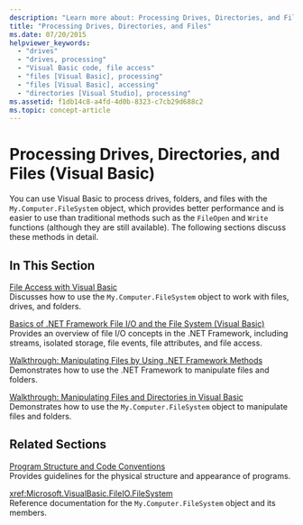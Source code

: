 ```yaml
---
description: "Learn more about: Processing Drives, Directories, and Files (Visual Basic)"
title: "Processing Drives, Directories, and Files"
ms.date: 07/20/2015
helpviewer_keywords: 
  - "drives"
  - "drives, processing"
  - "Visual Basic code, file access"
  - "files [Visual Basic], processing"
  - "files [Visual Basic], accessing"
  - "directories [Visual Studio], processing"
ms.assetid: f1db14c8-a4fd-4d0b-8323-c7cb29d688c2
ms.topic: concept-article
---
```

# Processing Drives, Directories, and Files (Visual Basic)

You can use Visual Basic to process drives, folders, and files with the `My.Computer.FileSystem` object, which provides better performance and is easier to use than traditional methods such as the `FileOpen` and `Write` functions (although they are still available). The following sections discuss these methods in detail.  
  
## In This Section  

 [File Access with Visual Basic](file-access.md)  
 Discusses how to use the `My.Computer.FileSystem` object to work with files, drives, and folders.  
  
 [Basics of .NET Framework File I/O and the File System (Visual Basic)](basics-of-net-framework-file-io-and-the-file-system.md)  
 Provides an overview of file I/O concepts in the .NET Framework, including streams, isolated storage, file events, file attributes, and file access.  
  
 [Walkthrough: Manipulating Files by Using .NET Framework Methods](walkthrough-manipulating-files-by-using-net-framework-methods.md)  
 Demonstrates how to use the .NET Framework to manipulate files and folders.  
  
 [Walkthrough: Manipulating Files and Directories in Visual Basic](walkthrough-manipulating-files-and-directories.md)  
 Demonstrates how to use the `My.Computer.FileSystem` object to manipulate files and folders.  
  
## Related Sections  

 [Program Structure and Code Conventions](../../../programming-guide/program-structure/program-structure-and-code-conventions.md)  
 Provides guidelines for the physical structure and appearance of programs.  
  
 <xref:Microsoft.VisualBasic.FileIO.FileSystem>  
 Reference documentation for the `My.Computer.FileSystem` object and its members.
